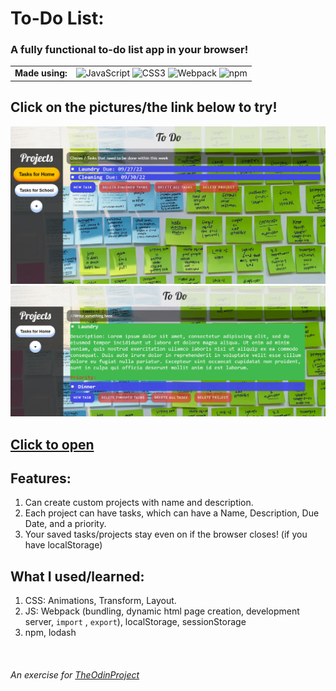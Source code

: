 # To-Do List: 
### A fully functional to-do list app in your browser!

<table>
  <td align="center"><b>Made using:</b></td>
  <td> 
    <img title="JavaScript" src="https://cdn.jsdelivr.net/gh/devicons/devicon/icons/javascript/javascript-plain.svg" width="40" height="40" alt="JavaScript" />
    <img title="CSS3" src="https://cdn.jsdelivr.net/gh/devicons/devicon/icons/css3/css3-plain.svg" width="40" height="40" alt="CSS3" />
    <img title="Webpack" src="https://cdn.jsdelivr.net/gh/devicons/devicon/icons/webpack/webpack-original.svg" width="40" height="40" alt="Webpack" />
    <img title="npm" src="https://cdn.jsdelivr.net/gh/devicons/devicon/icons/npm/npm-original-wordmark.svg" width="40" height="40" alt="npm" />
  </td>
</table>

## **Click on the pictures/the link below to try!**

<a href="https://redplusblue.github.io/to-do/"><img src="files/preview.png" alt="A preview picture" title="Click Me!"></a>
<a href="https://redplusblue.github.io/to-do/"><img src="files/preview_1.1.0.png" alt="A preview picture" title="Click Me!"></a>

## [Click to open](https://redplusblue.github.io/to-do/)

## Features:
1. Can create custom projects with name and description. 
2. Each project can have tasks, which can have a Name, Description, Due Date, and a priority.
3. Your saved tasks/projects stay even on if the browser closes! (if you have localStorage) 

## What I used/learned:
1. CSS: Animations, Transform, Layout. 
2. JS: Webpack (bundling, dynamic html page creation, development server, `import` , `export`), localStorage, sessionStorage
3. npm, lodash

<br>

###### An exercise for [TheOdinProject](theodinproject.com)

